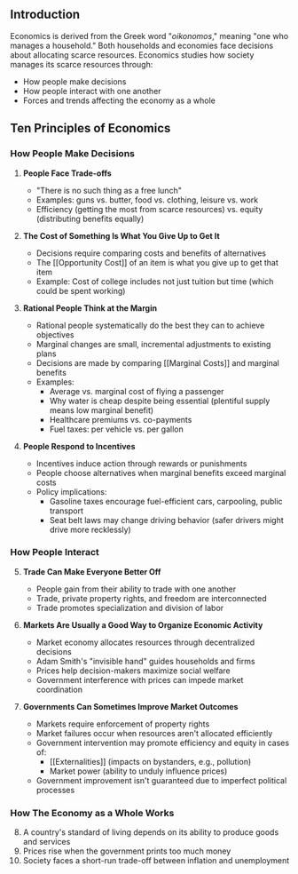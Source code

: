 ## Introduction

Economics is derived from the Greek word "_oikonomos_," meaning "one who manages a household." Both households and economies face decisions about allocating scarce resources. Economics studies how society manages its scarce resources through:

- How people make decisions
- How people interact with one another
- Forces and trends affecting the economy as a whole

## Ten Principles of Economics

### How People Make Decisions

1. **People Face Trade-offs**
    
    - "There is no such thing as a free lunch"
    - Examples: guns vs. butter, food vs. clothing, leisure vs. work
    - Efficiency (getting the most from scarce resources) vs. equity (distributing benefits equally)
2. **The Cost of Something Is What You Give Up to Get It**
    
    - Decisions require comparing costs and benefits of alternatives
    - The [[Opportunity Cost]] of an item is what you give up to get that item
    - Example: Cost of college includes not just tuition but time (which could be spent working)
3. **Rational People Think at the Margin**
    
    - Rational people systematically do the best they can to achieve objectives
    - Marginal changes are small, incremental adjustments to existing plans
    - Decisions are made by comparing [[Marginal Costs]] and marginal benefits
    - Examples:
        - Average vs. marginal cost of flying a passenger
        - Why water is cheap despite being essential (plentiful supply means low marginal benefit)
        - Healthcare premiums vs. co-payments
        - Fuel taxes: per vehicle vs. per gallon
4. **People Respond to Incentives**
    
    - Incentives induce action through rewards or punishments
    - People choose alternatives when marginal benefits exceed marginal costs
    - Policy implications:
        - Gasoline taxes encourage fuel-efficient cars, carpooling, public transport
        - Seat belt laws may change driving behavior (safer drivers might drive more recklessly)

### How People Interact

5. **Trade Can Make Everyone Better Off**
    
    - People gain from their ability to trade with one another
    - Trade, private property rights, and freedom are interconnected
    - Trade promotes specialization and division of labor
6. **Markets Are Usually a Good Way to Organize Economic Activity**
    
    - Market economy allocates resources through decentralized decisions
    - Adam Smith's "invisible hand" guides households and firms
    - Prices help decision-makers maximize social welfare
    - Government interference with prices can impede market coordination
7. **Governments Can Sometimes Improve Market Outcomes**
    
    - Markets require enforcement of property rights
    - Market failures occur when resources aren't allocated efficiently
    - Government intervention may promote efficiency and equity in cases of:
        - [[Externalities]] (impacts on bystanders, e.g., pollution)
        - Market power (ability to unduly influence prices)
    - Government improvement isn't guaranteed due to imperfect political processes

### How The Economy as a Whole Works

8. A country's standard of living depends on its ability to produce goods and services
9. Prices rise when the government prints too much money
10. Society faces a short-run trade-off between inflation and unemployment
